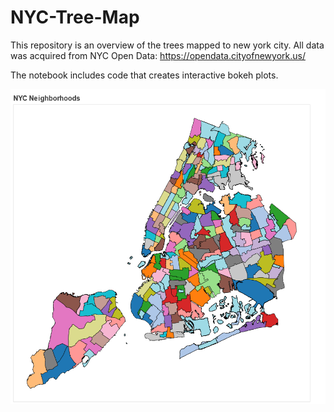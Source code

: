 # NYC-Tree-Map
This repository is an overview of the trees mapped to new york city. All data was acquired from NYC Open Data: https://opendata.cityofnewyork.us/

The notebook includes code that creates interactive bokeh plots.


![alt text](https://github.com/julien-kann/NYC-Tree-Map/blob/master/bokeh_plot.png)
